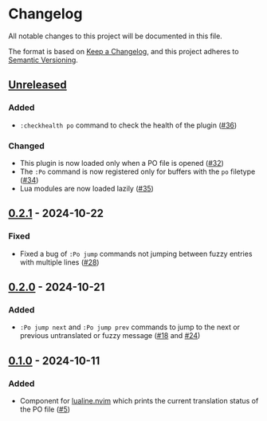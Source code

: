 # Changelog

All notable changes to this project will be documented in this file.

The format is based on [Keep a Changelog](https://keepachangelog.com/en/1.1.0/),
and this project adheres to [Semantic Versioning](https://semver.org/spec/v2.0.0.html).

## [Unreleased]

### Added

- `:checkhealth po` command to check the health of the plugin ([#36])

### Changed

- This plugin is now loaded only when a PO file is opened ([#32])
- The `:Po` command is now registered only for buffers with the `po` filetype ([#34])
- Lua modules are now loaded lazily ([#35])

## [0.2.1] - 2024-10-22

### Fixed

- Fixed a bug of `:Po jump` commands not jumping between fuzzy entries with multiple lines ([#28])

## [0.2.0] - 2024-10-21

### Added

- `:Po jump next` and `:Po jump prev` commands to jump to the next or previous untranslated or fuzzy message ([#18] and [#24])

## [0.1.0] - 2024-10-11

### Added

- Component for [lualine.nvim](https://github.com/nvim-lualine/lualine.nvim) which prints the current translation status of the PO file ([#5])

[#36]: https://github.com/toku-sa-n/po.nvim/pull/36
[#35]: https://github.com/toku-sa-n/po.nvim/pull/35
[#34]: https://github.com/toku-sa-n/po.nvim/pull/34
[#32]: https://github.com/toku-sa-n/po.nvim/pull/32
[#28]: https://github.com/toku-sa-n/po.nvim/pull/28
[#24]: https://github.com/toku-sa-n/po.nvim/pull/24
[#18]: https://github.com/toku-sa-n/po.nvim/pull/18
[#5]: https://github.com/toku-sa-n/po.nvim/pull/5
[Unreleased]: https://github.com/toku-sa-n/po.nvim/compare/0.2.1...HEAD
[0.2.1]: https://github.com/toku-sa-n/po.nvim/compare/0.2.0...0.2.1
[0.2.0]: https://github.com/toku-sa-n/po.nvim/compare/0.1.0...0.2.0
[0.1.0]: https://github.com/toku-sa-n/po.nvim/releases/tag/0.1.0
